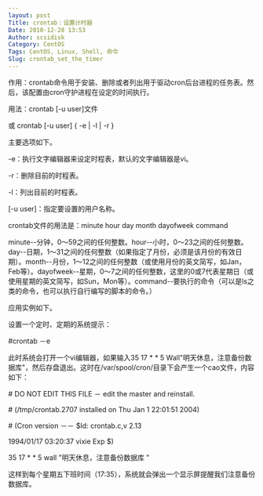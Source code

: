 ```yaml
---
layout: post
Title: crontab：设置计时器
Date: 2010-12-28 13:53
Author: scsidisk
Category: CentOS
Tags: CentOS, Linux, Shell, 命令
Slug: crontab_set_the_timer
---
```


作用：crontab命令用于安装、删除或者列出用于驱动cron后台进程的任务表。然后，该配置由cron守护进程在设定的时间执行。

用法：crontab [-u user]文件

或 crontab [-u user] { -e | -l | -r }

主要选项如下。

-e：执行文字编辑器来设定时程表，默认的文字编辑器是vi。

-r：删除目前的时程表。

-l：列出目前的时程表。

[-u user]：指定要设置的用户名称。

crontab文件的用法是：minute hour day month dayofweek command

minute--分钟，0～59之间的任何整数。hour--小时，0～23之间的任何整数。day--日期，1～31之间的任何整数（如果指定了月份，必须是该月份的有效日期）。month--月份，1～12之间的任何整数（或使用月份的英文简写，如Jan，Feb等）。dayofweek--星期，0～7之间的任何整数，这里的0或7代表星期日（或使用星期的英文简写，如Sun，Mon等）。command--要执行的命令（可以是ls之类的命令，也可以执行自行编写的脚本的命令。）

应用实例如下。

设置一个定时、定期的系统提示：

\#crontab －e

此时系统会打开一个vi编辑器，如果输入35 17 \* \* 5
Wall"明天休息，注意备份数据库"，然后存盘退出。这时在/var/spool/cron/目录下会产生一个cao文件，内容如下：

\# DO NOT EDIT THIS FILE － edit the master and reinstall.

\# (/tmp/crontab.2707 installed on Thu Jan 1 22:01:51 2004)

\# (Cron version －－ \$Id: crontab.c,v 2.13

1994/01/17 03:20:37 vixie Exp \$)

35 17 \* \* 5 wall "明天休息，注意备份数据库 "

这样到每个星期五下班时间（17:35），系统就会弹出一个显示屏提醒我们注意备份数据库。

<div class="posttagsblock">
</div>

